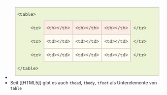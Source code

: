 - ![image.png](../assets/image_1648396830160_0.png)
- Seit [[HTML5]] gibt es auch `thead`, `tbody`, `tfoot` als Unterelemente von `table`
